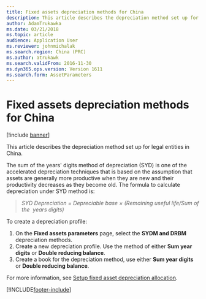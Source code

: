 ```yaml
---
title: Fixed assets depreciation methods for China
description: This article describes the depreciation method set up for legal entities in China.
author: AdamTrukawka
ms.date: 03/21/2018
ms.topic: article
audience: Application User
ms.reviewer: johnmichalak
ms.search.region: China (PRC)
ms.author: atrukawk
ms.search.validFrom: 2016-11-30
ms.dyn365.ops.version: Version 1611
ms.search.form: AssetParameters
---
```


# Fixed assets depreciation methods for China

[!include [banner](../../includes/banner.md)]

This article describes the depreciation method set up for legal entities in China.

The sum of the years' digits method of depreciation (SYD) is one of the accelerated depreciation techniques that is based on the assumption that assets are generally more productive when they are new and their productivity decreases as they become old. The formula to calculate depreciation under SYD method is:

> *SYD Depreciation = Depreciable base × (Remaining useful life/Sum of the  years digits)*

To create a depreciation profile:

1. On the **Fixed assets parameters** page, select the **SYDM and DRBM** depreciation methods.
2. Create a new depreciation profile. Use the method of either **Sum year digits** or **Double reducing balance**.
3. Create a book for the depreciation method, use either **Sum year digits** or **Double reducing balance**.

For more information, see [Setup fixed asset depreciation allocation](../apac/fixed-asset-depreciation-allocation.md).




[!INCLUDE[footer-include](../../../includes/footer-banner.md)]
